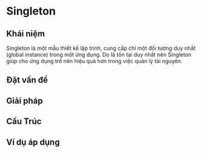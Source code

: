 # Singleton

## Khái niệm

Singleton là một mẫu thiết kế lập trình, cung cấp chỉ một đối tượng duy nhất (global instance) trong một ứng dụng. Dọ là tồn tại duy nhất nên Singleton giúp cho ứng dụng trở nên hiệu quả hơn trong việc quản lý tài nguyên.

## Đặt vấn đề

## Giải pháp

## Cấu Trúc

## Ví dụ áp dụng

